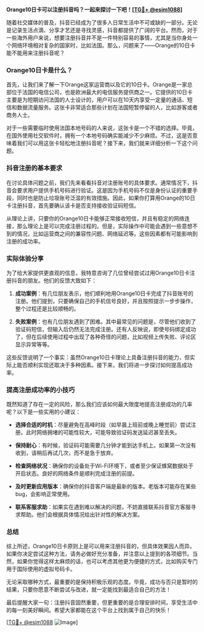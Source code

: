 **Orange10日卡可以注册抖音吗？一起来探讨一下吧！[[TG💪+ @esim1088](https://t.me/s/esim1088)]**

随着社交媒体的普及，抖音已经成为了很多人日常生活中不可或缺的一部分。无论是记录生活点滴、分享才艺还是寻找灵感，抖音都提供了广阔的平台。然而，对于一些海外用户来说，想要注册抖音并不是一件特别容易的事情，尤其是当你身处一个网络环境相对复杂的国家时，比如法国。那么，问题来了——Orange的10日卡能不能用来注册抖音呢？

### Orange10日卡是什么？

首先，让我们来了解一下Orange这家运营商以及它的10日卡。Orange是一家总部位于法国的电信公司，也是欧洲最大的电信服务提供商之一。它提供的10日卡主要是为短期访问法国的人士设计的，用户可以在10天内享受一定量的通话、短信和数据流量服务。这张卡非常适合那些计划在法国短暂停留的人，比如游客或者商务人士。

对于一些需要临时使用法国本地号码的人来说，这张卡是一个不错的选择。毕竟，在国外使用社交软件时，拥有一个本地号码确实能减少不少麻烦。不过，这是否意味着我们可以用这张卡轻松地注册抖音呢？接下来，我们就来详细分析一下这个问题。

### 抖音注册的基本要求

在讨论具体问题之前，我们先来看看抖音对注册账号的具体要求。通常情况下，抖音会要求用户提供手机号码进行验证。这是因为手机号码不仅是身份认证的重要手段，同时也是防止垃圾账号泛滥的有效措施。因此，如果你打算用Orange的10日卡注册抖音，首先要确认该卡是否支持接收验证码短信。

从理论上讲，只要你的Orange10日卡能够正常接收短信，并且有稳定的网络连接，那么理论上是可以完成注册过程的。但是，实际操作中可能会遇到一些意想不到的情况，比如运营商之间的兼容性问题、网络延迟等。这些因素都有可能影响到注册的成功率。

### 实际体验分享

为了给大家提供更直观的信息，我特意咨询了几位曾经尝试过用Orange10日卡注册抖音的朋友。他们的反馈大致如下：

1. **成功案例**：有几位朋友表示，他们顺利地用Orange10日卡完成了抖音账号的注册。他们提到，只要确保自己的手机信号良好，并且按照提示一步步操作，整个过程还是比较顺畅的。
   
2. **失败案例**：也有几位朋友遇到了困难。其中最常见的问题是，尽管他们收到了验证码短信，但输入后仍然无法完成注册。还有人反映说，即使号码绑定成功了，但在后续使用过程中出现了各种奇怪的问题，比如视频上传失败、评论区显示异常等等。

这些反馈说明了一个事实：虽然Orange10日卡理论上具备注册抖音的能力，但实际上能否顺利实现还取决于多种因素。接下来，我们将进一步探讨如何提高成功率。

### 提高注册成功率的小技巧

既然知道了存在一定的风险，那么我们应该如何最大限度地提高注册成功的几率呢？以下是一些实用的小建议：

- **选择合适的时机**：尽量避免在高峰时段（如早晨上班前或晚上睡觉前）尝试注册。此时网络拥堵的可能性较大，可能导致验证码发送延迟甚至丢失。
  
- **保持耐心**：有时候，验证码可能需要几分钟才能到达手机上。如果第一次没有收到，请稍后再试几次，而不是急于放弃。

- **检查网络状况**：确保你的设备处于Wi-Fi环境下，或者至少保证蜂窝数据处于开启状态。良好的网络条件是顺利完成注册的前提。

- **及时更新应用版本**：确保你的抖音客户端是最新的版本。老版本可能存在某些bug，会影响正常使用。

- **联系客服求助**：如果实在遇到难以解决的问题，不妨直接联系抖音官方客服寻求帮助。他们会根据具体情况给出针对性的解决方案。

### 总结

综上所述，Orange10日卡原则上是可以用来注册抖音的，但具体效果因人而异。如果你决定尝试这种方法，请务必做好充分准备，并注意以上提到的各项细节。当然，如果你觉得这样太麻烦的话，也可以考虑其他更为便捷的方式，比如购买专门用于国际使用的虚拟号码卡。

无论采取哪种方式，最重要的是保持积极乐观的态度。毕竟，成功与否只是暂时的结果，只要你愿意不断尝试与改进，就一定能找到最适合自己的方法！

最后提醒大家一句：注册抖音固然重要，但更重要的是合理安排时间，享受生活中的每一刻美好瞬间。希望大家都能在这个平台上找到属于自己的快乐！

[[TG💪+ @esim1088](https://t.me/s/esim1088) ![Image](https://i.postimg.cc/4NQfJmqS/Snipaste-2025-05-13-00-14-12.png)]